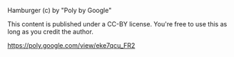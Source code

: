 Hamburger (c) by "Poly by Google"

This content is published under a CC-BY license. You're free to use this as long as you credit the author.

https://poly.google.com/view/eke7qcu_FR2
